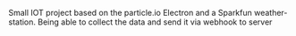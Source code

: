 Small IOT project based on the particle.io Electron and a Sparkfun weather-station. Being able to collect the data and send it via webhook to server

